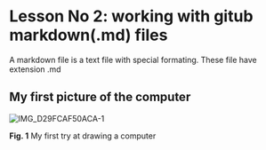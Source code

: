 # Lesson No 2: working with gitub markdown(.md) files

A markdown file is a text file with special formating. These file have extension .md

## My first picture of the computer

![IMG_D29FCAF50ACA-1](https://user-images.githubusercontent.com/82266864/130882256-a3e6e0cc-173f-487f-a199-d33ed053a112.jpeg)


**Fig. 1** My first try at drawing a computer
